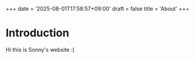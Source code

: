 +++
date = '2025-08-01T17:58:57+09:00'
draft = false 
title = 'About'
+++

# Introduction

Hi this is Sonny's website  :)
